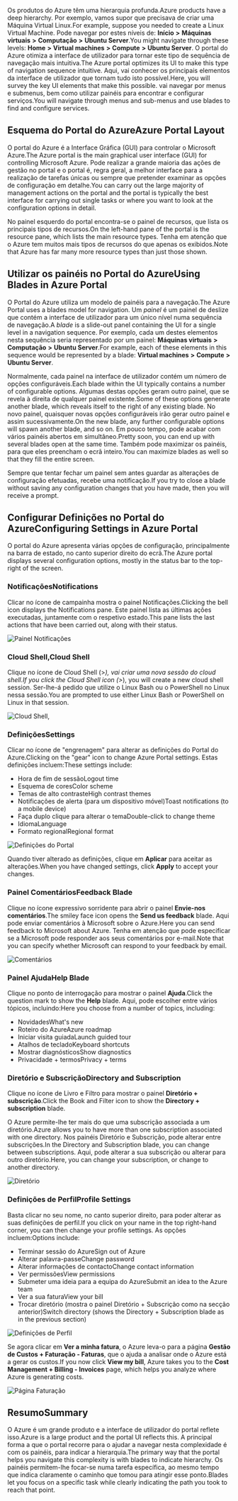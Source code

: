 <span data-ttu-id="f0eba-101">Os produtos do Azure têm uma hierarquia profunda.</span><span class="sxs-lookup"><span data-stu-id="f0eba-101">Azure products have a deep hierarchy.</span></span> <span data-ttu-id="f0eba-102">Por exemplo, vamos supor que precisava de criar uma Máquina Virtual Linux.</span><span class="sxs-lookup"><span data-stu-id="f0eba-102">For example, suppose you needed to create a Linux Virtual Machine.</span></span> <span data-ttu-id="f0eba-103">Pode navegar por estes níveis de: **Início** **>** **Máquinas virtuais** **>** **Computação** **>** **Ubuntu Server**.</span><span class="sxs-lookup"><span data-stu-id="f0eba-103">You might navigate through these levels: **Home** **>** **Virtual machines** **>** **Compute** **>** **Ubuntu Server**.</span></span> <span data-ttu-id="f0eba-104">O portal do Azure otimiza a interface de utilizador para tornar este tipo de sequência de navegação mais intuitiva.</span><span class="sxs-lookup"><span data-stu-id="f0eba-104">The Azure portal optimizes its UI to make this type of navigation sequence intuitive.</span></span> <span data-ttu-id="f0eba-105">Aqui, vai conhecer os principais elementos da interface de utilizador que tornam tudo isto possível.</span><span class="sxs-lookup"><span data-stu-id="f0eba-105">Here, you will survey the key UI elements that make this possible.</span></span> <span data-ttu-id="f0eba-106">vai navegar por menus e submenus, bem como utilizar painéis para encontrar e configurar serviços.</span><span class="sxs-lookup"><span data-stu-id="f0eba-106">You will navigate through menus and sub-menus and use blades to find and configure services.</span></span>

## <a name="azure-portal-layout"></a><span data-ttu-id="f0eba-107">Esquema do Portal do Azure</span><span class="sxs-lookup"><span data-stu-id="f0eba-107">Azure Portal Layout</span></span>

<span data-ttu-id="f0eba-108">O portal do Azure é a Interface Gráfica (GUI) para controlar o Microsoft Azure.</span><span class="sxs-lookup"><span data-stu-id="f0eba-108">The Azure portal is the main graphical user interface (GUI) for controlling Microsoft Azure.</span></span> <span data-ttu-id="f0eba-109">Pode realizar a grande maioria das ações de gestão no portal e o portal é, regra geral, a melhor interface para a realização de tarefas únicas ou sempre que pretender examinar as opções de configuração em detalhe.</span><span class="sxs-lookup"><span data-stu-id="f0eba-109">You can carry out the large majority of management actions on the portal and the portal is typically the best interface for carrying out single tasks or where you want to look at the configuration options in detail.</span></span>

<span data-ttu-id="f0eba-110">No painel esquerdo do portal encontra-se o painel de recursos, que lista os principais tipos de recursos.</span><span class="sxs-lookup"><span data-stu-id="f0eba-110">On the left-hand pane of the portal is the resource pane, which lists the main resource types.</span></span> <span data-ttu-id="f0eba-111">Tenha em atenção que o Azure tem muitos mais tipos de recursos do que apenas os exibidos.</span><span class="sxs-lookup"><span data-stu-id="f0eba-111">Note that Azure has far many more resource types than just those shown.</span></span>

## <a name="using-blades-in-azure-portal"></a><span data-ttu-id="f0eba-112">Utilizar os painéis no Portal do Azure</span><span class="sxs-lookup"><span data-stu-id="f0eba-112">Using Blades in Azure Portal</span></span>

<span data-ttu-id="f0eba-113">O Portal do Azure utiliza um modelo de painéis para a navegação.</span><span class="sxs-lookup"><span data-stu-id="f0eba-113">The Azure Portal uses a blades model for navigation.</span></span> <span data-ttu-id="f0eba-114">Um _painel_ é um painel de deslize que contém a interface de utilizador para um único nível numa sequência de navegação.</span><span class="sxs-lookup"><span data-stu-id="f0eba-114">A _blade_ is a slide-out panel containing the UI for a single level in a navigation sequence.</span></span> <span data-ttu-id="f0eba-115">Por exemplo, cada um destes elementos nesta sequência seria representado por um painel: **Máquinas virtuais** **>** **Computação** **>** **Ubuntu Server**.</span><span class="sxs-lookup"><span data-stu-id="f0eba-115">For example, each of these elements in this sequence would be represented by a blade: **Virtual machines** **>** **Compute** **>** **Ubuntu Server**.</span></span>

<span data-ttu-id="f0eba-116">Normalmente, cada painel na interface de utilizador contém um número de opções configuráveis.</span><span class="sxs-lookup"><span data-stu-id="f0eba-116">Each blade within the UI typically contains a number of configurable options.</span></span> <span data-ttu-id="f0eba-117">Algumas destas opções geram outro painel, que se revela à direita de qualquer painel existente.</span><span class="sxs-lookup"><span data-stu-id="f0eba-117">Some of these options generate another blade, which reveals itself to the right of any existing blade.</span></span> <span data-ttu-id="f0eba-118">No novo painel, quaisquer novas opções configuráveis irão gerar outro painel e assim sucessivamente.</span><span class="sxs-lookup"><span data-stu-id="f0eba-118">On the new blade, any further configurable options will spawn another blade, and so on.</span></span> <span data-ttu-id="f0eba-119">Em pouco tempo, pode acabar com vários painéis abertos em simultâneo.</span><span class="sxs-lookup"><span data-stu-id="f0eba-119">Pretty soon, you can end up with several blades open at the same time.</span></span> <span data-ttu-id="f0eba-120">Também pode maximizar os painéis, para que eles preencham o ecrã inteiro.</span><span class="sxs-lookup"><span data-stu-id="f0eba-120">You can maximize blades as well so that they fill the entire screen.</span></span>

<span data-ttu-id="f0eba-121">Sempre que tentar fechar um painel sem antes guardar as alterações de configuração efetuadas, recebe uma notificação.</span><span class="sxs-lookup"><span data-stu-id="f0eba-121">If you try to close a blade without saving any configuration changes that you have made, then you will receive a prompt.</span></span>

## <a name="configuring-settings-in-azure-portal"></a><span data-ttu-id="f0eba-122">Configurar Definições no Portal do Azure</span><span class="sxs-lookup"><span data-stu-id="f0eba-122">Configuring Settings in Azure Portal</span></span>

<span data-ttu-id="f0eba-123">O portal do Azure apresenta várias opções de configuração, principalmente na barra de estado, no canto superior direito do ecrã.</span><span class="sxs-lookup"><span data-stu-id="f0eba-123">The Azure portal displays several configuration options, mostly in the status bar to the top-right of the screen.</span></span>

### <a name="notifications"></a><span data-ttu-id="f0eba-124">Notificações</span><span class="sxs-lookup"><span data-stu-id="f0eba-124">Notifications</span></span>

<span data-ttu-id="f0eba-125">Clicar no ícone de campainha mostra o painel Notificações.</span><span class="sxs-lookup"><span data-stu-id="f0eba-125">Clicking the bell icon displays the Notifications pane.</span></span> <span data-ttu-id="f0eba-126">Este painel lista as últimas ações executadas, juntamente com o respetivo estado.</span><span class="sxs-lookup"><span data-stu-id="f0eba-126">This pane lists the last actions that have been carried out, along with their status.</span></span>

![Painel Notificações](../images/2-notifications-blade.PNG)

### <a name="cloud-shell"></a><span data-ttu-id="f0eba-128">Cloud Shell,</span><span class="sxs-lookup"><span data-stu-id="f0eba-128">Cloud Shell</span></span>

<span data-ttu-id="f0eba-129">Clique no ícone de Cloud Shell (>_), vai criar uma nova sessão do cloud shell.</span><span class="sxs-lookup"><span data-stu-id="f0eba-129">If you click the Cloud Shell icon (>_), you will create a new cloud shell session.</span></span> <span data-ttu-id="f0eba-130">Ser-lhe-á pedido que utilize o Linux Bash ou o PowerShell no Linux nessa sessão.</span><span class="sxs-lookup"><span data-stu-id="f0eba-130">You are prompted to use either Linux Bash or PowerShell on Linux in that session.</span></span>

![Cloud Shell,](../images/2-choose-shell.PNG)

### <a name="settings"></a><span data-ttu-id="f0eba-132">Definições</span><span class="sxs-lookup"><span data-stu-id="f0eba-132">Settings</span></span>

<span data-ttu-id="f0eba-133">Clicar no ícone de "engrenagem" para alterar as definições do Portal do Azure.</span><span class="sxs-lookup"><span data-stu-id="f0eba-133">Clicking on the "gear" icon to change Azure Portal settings.</span></span> <span data-ttu-id="f0eba-134">Estas definições incluem:</span><span class="sxs-lookup"><span data-stu-id="f0eba-134">These settings include:</span></span>

* <span data-ttu-id="f0eba-135">Hora de fim de sessão</span><span class="sxs-lookup"><span data-stu-id="f0eba-135">Logout time</span></span>
* <span data-ttu-id="f0eba-136">Esquema de cores</span><span class="sxs-lookup"><span data-stu-id="f0eba-136">Color scheme</span></span>
* <span data-ttu-id="f0eba-137">Temas de alto contraste</span><span class="sxs-lookup"><span data-stu-id="f0eba-137">High contrast themes</span></span>
* <span data-ttu-id="f0eba-138">Notificações de alerta (para um dispositivo móvel)</span><span class="sxs-lookup"><span data-stu-id="f0eba-138">Toast notifications (to a mobile device)</span></span>
* <span data-ttu-id="f0eba-139">Faça duplo clique para alterar o tema</span><span class="sxs-lookup"><span data-stu-id="f0eba-139">Double-click to change theme</span></span>
* <span data-ttu-id="f0eba-140">Idioma</span><span class="sxs-lookup"><span data-stu-id="f0eba-140">Language</span></span>
* <span data-ttu-id="f0eba-141">Formato regional</span><span class="sxs-lookup"><span data-stu-id="f0eba-141">Regional format</span></span>

![Definições do Portal](../images/2-settings-blade.PNG)

<span data-ttu-id="f0eba-143">Quando tiver alterado as definições, clique em **Aplicar** para aceitar as alterações.</span><span class="sxs-lookup"><span data-stu-id="f0eba-143">When you have changed settings, click **Apply** to accept your changes.</span></span>

### <a name="feedback-blade"></a><span data-ttu-id="f0eba-144">Painel Comentários</span><span class="sxs-lookup"><span data-stu-id="f0eba-144">Feedback Blade</span></span>

<span data-ttu-id="f0eba-145">Clique no ícone expressivo sorridente para abrir o painel **Envie-nos comentários**.</span><span class="sxs-lookup"><span data-stu-id="f0eba-145">The smiley face icon opens the **Send us feedback** blade.</span></span> <span data-ttu-id="f0eba-146">Aqui pode enviar comentários à Microsoft sobre o Azure.</span><span class="sxs-lookup"><span data-stu-id="f0eba-146">Here you can send feedback to Microsoft about Azure.</span></span> <span data-ttu-id="f0eba-147">Tenha em atenção que pode especificar se a Microsoft pode responder aos seus comentários por e-mail.</span><span class="sxs-lookup"><span data-stu-id="f0eba-147">Note that you can specify whether Microsoft can respond to your feedback by email.</span></span>

![Comentários](../images/2-feedback-blade.PNG)

### <a name="help-blade"></a><span data-ttu-id="f0eba-149">Painel Ajuda</span><span class="sxs-lookup"><span data-stu-id="f0eba-149">Help Blade</span></span>

<span data-ttu-id="f0eba-150">Clique no ponto de interrogação para mostrar o painel **Ajuda**.</span><span class="sxs-lookup"><span data-stu-id="f0eba-150">Click the question mark to show the **Help** blade.</span></span> <span data-ttu-id="f0eba-151">Aqui, pode escolher entre vários tópicos, incluindo:</span><span class="sxs-lookup"><span data-stu-id="f0eba-151">Here you choose from a number of topics, including:</span></span>

* <span data-ttu-id="f0eba-152">Novidades</span><span class="sxs-lookup"><span data-stu-id="f0eba-152">What's new</span></span>
* <span data-ttu-id="f0eba-153">Roteiro do Azure</span><span class="sxs-lookup"><span data-stu-id="f0eba-153">Azure roadmap</span></span>
* <span data-ttu-id="f0eba-154">Iniciar visita guiada</span><span class="sxs-lookup"><span data-stu-id="f0eba-154">Launch guided tour</span></span>
* <span data-ttu-id="f0eba-155">Atalhos de teclado</span><span class="sxs-lookup"><span data-stu-id="f0eba-155">Keyboard shortcuts</span></span>
* <span data-ttu-id="f0eba-156">Mostrar diagnósticos</span><span class="sxs-lookup"><span data-stu-id="f0eba-156">Show diagnostics</span></span>
* <span data-ttu-id="f0eba-157">Privacidade + termos</span><span class="sxs-lookup"><span data-stu-id="f0eba-157">Privacy + terms</span></span>

### <a name="directory-and-subscription"></a><span data-ttu-id="f0eba-158">Diretório e Subscrição</span><span class="sxs-lookup"><span data-stu-id="f0eba-158">Directory and Subscription</span></span>

<span data-ttu-id="f0eba-159">Clique no ícone de Livro e Filtro para mostrar o painel **Diretório + subscrição**.</span><span class="sxs-lookup"><span data-stu-id="f0eba-159">Click the Book and Filter icon to show the **Directory + subscription** blade.</span></span>

<span data-ttu-id="f0eba-160">O Azure permite-lhe ter mais do que uma subscrição associada a um diretório.</span><span class="sxs-lookup"><span data-stu-id="f0eba-160">Azure allows you to have more than one subscription associated with one directory.</span></span> <span data-ttu-id="f0eba-161">Nos painéis Diretório e Subscrição, pode alterar entre subscrições.</span><span class="sxs-lookup"><span data-stu-id="f0eba-161">In the Directory and Subscription blade, you can change between subscriptions.</span></span> <span data-ttu-id="f0eba-162">Aqui, pode alterar a sua subscrição ou alterar para outro diretório.</span><span class="sxs-lookup"><span data-stu-id="f0eba-162">Here, you can change your subscription, or change to another directory.</span></span>

![Diretório](../images/2-directory-blade-1.PNG)

### <a name="profile-settings"></a><span data-ttu-id="f0eba-164">Definições de Perfil</span><span class="sxs-lookup"><span data-stu-id="f0eba-164">Profile Settings</span></span>

<span data-ttu-id="f0eba-165">Basta clicar no seu nome, no canto superior direito, para poder alterar as suas definições de perfil.</span><span class="sxs-lookup"><span data-stu-id="f0eba-165">If you click on your name in the top right-hand corner, you can then change your profile settings.</span></span>
<span data-ttu-id="f0eba-166">As opções incluem:</span><span class="sxs-lookup"><span data-stu-id="f0eba-166">Options include:</span></span>

* <span data-ttu-id="f0eba-167">Terminar sessão do Azure</span><span class="sxs-lookup"><span data-stu-id="f0eba-167">Sign out of Azure</span></span>
* <span data-ttu-id="f0eba-168">Alterar palavra-passe</span><span class="sxs-lookup"><span data-stu-id="f0eba-168">Change password</span></span>
* <span data-ttu-id="f0eba-169">Alterar informações de contacto</span><span class="sxs-lookup"><span data-stu-id="f0eba-169">Change contact information</span></span>
* <span data-ttu-id="f0eba-170">Ver permissões</span><span class="sxs-lookup"><span data-stu-id="f0eba-170">View permissions</span></span>
* <span data-ttu-id="f0eba-171">Submeter uma ideia para a equipa do Azure</span><span class="sxs-lookup"><span data-stu-id="f0eba-171">Submit an idea to the Azure team</span></span>
* <span data-ttu-id="f0eba-172">Ver a sua fatura</span><span class="sxs-lookup"><span data-stu-id="f0eba-172">View your bill</span></span>
* <span data-ttu-id="f0eba-173">Trocar diretório (mostra o painel Diretório + Subscrição como na secção anterior)</span><span class="sxs-lookup"><span data-stu-id="f0eba-173">Switch directory (shows the Directory + Subscription blade as in the previous section)</span></span>

![Definições de Perfil](../images/2-portal-menu.png)

<span data-ttu-id="f0eba-175">Se agora clicar em **Ver a minha fatura**, o Azure leva-o para a página **Gestão de Custos + Faturação - Faturas**, que o ajuda a analisar onde o Azure está a gerar os custos.</span><span class="sxs-lookup"><span data-stu-id="f0eba-175">If you now click **View my bill**, Azure takes you to the **Cost Management + Billing - Invoices** page, which helps you analyze where Azure is generating costs.</span></span>

![Página Faturação](../images/2-portal-billing.PNG)

## <a name="summary"></a><span data-ttu-id="f0eba-177">Resumo</span><span class="sxs-lookup"><span data-stu-id="f0eba-177">Summary</span></span>

<span data-ttu-id="f0eba-178">O Azure é um grande produto e a interface de utilizador do portal reflete isso.</span><span class="sxs-lookup"><span data-stu-id="f0eba-178">Azure is a large product and the portal UI reflects this.</span></span> <span data-ttu-id="f0eba-179">A principal forma a que o portal recorre para o ajudar a navegar nesta complexidade é com os painéis, para indicar a hierarquia.</span><span class="sxs-lookup"><span data-stu-id="f0eba-179">The primary way that the portal helps you navigate this complexity is with blades to indicate hierarchy.</span></span> <span data-ttu-id="f0eba-180">Os painéis permitem-lhe focar-se numa tarefa específica, ao mesmo tempo que indica claramente o caminho que tomou para atingir esse ponto.</span><span class="sxs-lookup"><span data-stu-id="f0eba-180">Blades let you focus on a specific task while clearly indicating the path you took to reach that point.</span></span>